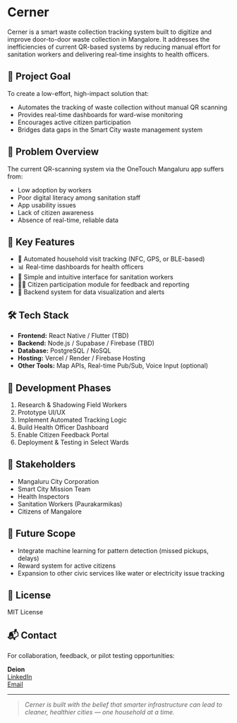 # Cerner

Cerner is a smart waste collection tracking system built to digitize and improve door-to-door waste collection in Mangalore. It addresses the inefficiencies of current QR-based systems by reducing manual effort for sanitation workers and delivering real-time insights to health officers.

## 🚀 Project Goal

To create a low-effort, high-impact solution that:

- Automates the tracking of waste collection without manual QR scanning
- Provides real-time dashboards for ward-wise monitoring
- Encourages active citizen participation
- Bridges data gaps in the Smart City waste management system

## 🧩 Problem Overview

The current QR-scanning system via the OneTouch Mangaluru app suffers from:

- Low adoption by workers
- Poor digital literacy among sanitation staff
- App usability issues
- Lack of citizen awareness
- Absence of real-time, reliable data

## 🌟 Key Features

- 📍 Automated household visit tracking (NFC, GPS, or BLE-based)
- 📊 Real-time dashboards for health officers
- 📱 Simple and intuitive interface for sanitation workers
- 🙋‍♂️ Citizen participation module for feedback and reporting
- 📡 Backend system for data visualization and alerts

## 🛠️ Tech Stack

- **Frontend:** React Native / Flutter (TBD)
- **Backend:** Node.js / Supabase / Firebase (TBD)
- **Database:** PostgreSQL / NoSQL
- **Hosting:** Vercel / Render / Firebase Hosting
- **Other Tools:** Map APIs, Real-time Pub/Sub, Voice Input (optional)

## 🧪 Development Phases

1. Research & Shadowing Field Workers
2. Prototype UI/UX
3. Implement Automated Tracking Logic
4. Build Health Officer Dashboard
5. Enable Citizen Feedback Portal
6. Deployment & Testing in Select Wards

## 🤝 Stakeholders

- Mangaluru City Corporation
- Smart City Mission Team
- Health Inspectors
- Sanitation Workers (Paurakarmikas)
- Citizens of Mangalore

## 📍 Future Scope

- Integrate machine learning for pattern detection (missed pickups, delays)
- Reward system for active citizens
- Expansion to other civic services like water or electricity issue tracking

## 📄 License

MIT License

## 📬 Contact

For collaboration, feedback, or pilot testing opportunities:

**Deion**  
[LinkedIn](https://linkedin.com/in/deiondz)  
[Email](mailto:deiondsouza12@gmail.com)

---

> _Cerner is built with the belief that smarter infrastructure can lead to cleaner, healthier cities — one household at a time._
